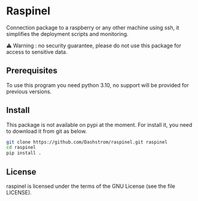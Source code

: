 # Raspinel

Connection package to a raspberry or any other machine using ssh,
it simplifies the deployment scripts and monitoring.

⚠️ Warning : no security guarantee, please do not use this package for access to sensitive data.

## Prerequisites

To use this program you need python 3.10, no support will be provided for previous versions.

## Install

This package is not available on pypi at the moment.
For install it, you need to download it from git as below.

```sh
git clone https://github.com/Dashstrom/raspinel.git raspinel
cd raspinel
pip install .
```

## License

raspinel is licensed under the terms of the GNU License (see the file LICENSE).